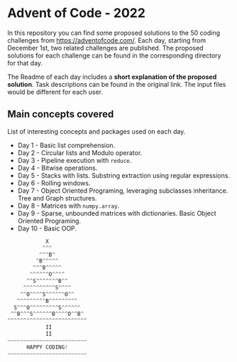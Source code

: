 # Advent of Code - 2022

In this repository you can find some proposed solutions to the 50 coding challenges from https://adventofcode.com/. Each day, starting from December 1st, two related challenges are published. The proposed solutions for each challenge can be found in the corresponding directory for that day.

The Readme of each day includes a **short explanation of the proposed solution**. Task descriptions can be found in the original link. The input files would be different for each user.

## Main concepts covered

List of interesting concepts and packages used on each day.
- Day 1 - Basic list comprehension.
- Day 2 - Circular lists and Modulo operator.
- Day 3 - Pipeline execution with `reduce`.
- Day 4 - Bitwise operations.
- Day 5 - Stacks with lists. Substring extraction using regular expressions.
- Day 6 - Rolling windows.
- Day 7 - Object Oriented Programing, leveraging subclasses inheritance. Tree and Graph structures.
- Day 8 - Matrices with `numpy.array`.
- Day 9 - Sparse, unbounded matrices with dictionaries. Basic Object Oriented Programing.
- Day 10 - Basic OOP.


```python
            X
           ^^^
          ^^^B^
         ^B^^^^^
        ^^^B^^^^^
       ^^^^^^O^^^^
      ^^S^^^^^^^B^^
     ^^^^^^^^^^S^^^^
    ^^O^^^^S^^^^^^O^^
   ^^^^^^^^^B^^^^^^^^^
  S^^^O^^^^^^^^^S^^^^^^
 ^^B^^^S^^^^^^B^^^^O^^B^
^^^^^^^^^^^^^^^^^^^^^^^^^
            II
            II
~~~~~~~~~~~~~~~~~~~~~~~~~
      HAPPY CODING!
~~~~~~~~~~~~~~~~~~~~~~~~~
```
